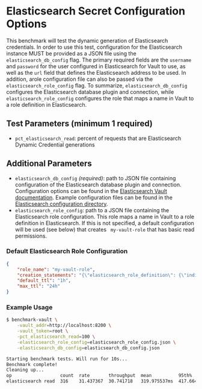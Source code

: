 # Elasticsearch Secret Configuration Options
This benchmark will test the dynamic generation of Elasticsearch credentials. In order to use this test, configuration for the Elasticsearch instance MUST be provided as a JSON file using the `elasticsearch_db_config` flag. The primary required fields are the `username` and `password` for the user configured in Elasticsearch for Vault to use, as well as the `url` field that defines the Elasticsearch address to be used. In addition, arole configuration file can also be passed via the `elasticsearch_role_config` flag. To summarize, `elasticsearch_db_config` configures the Elasticsearch database plugin and connection, while `elasticsearch_role_config` configures the role that maps a name in Vault to a role definition in Elasticsearch. 

## Test Parameters (minimum 1 required)
- `pct_elasticsearch_read`: percent of requests that are Elasticsearch Dynamic Credential generations

## Additional Parameters
- `elasticsearch_db_config` _(required)_: path to JSON file containing configuration of the Elasticsearch database plugin and connection.  Configuration options can be found in the [Elasticsearch Vault documentation](https://developer.hashicorp.com/vault/api-docs/secret/databases/elasticdb).  Example configuration files can be found in the [Elasticsearch configuration directory](/configs/elasticsearch/).
- `elasticsearch_role_config`: path to a JSON file containing the Elasticsearch role configuration. This role maps a name in Vault to a role definition in Elasticsearch. If this is not specified, a default configuration will be used (see below) that creates ` my-vault-role` that has basic read permissions.

### Default Elasticsearch Role Configuration
```json
{
    "role_name": "my-vault-role",
    "creation_statements": "{\"elasticsearch_role_definition\": {\"indices\": [{\"names\":[\"*\"], \"privileges\":[\"read\"]}]}}",
    "default_ttl": "1h",
    "max_ttl": "24h"
}
```

### Example Usage

```bash
$ benchmark-vault \
    -vault_addr=http://localhost:8200 \
    -vault_token=root \
    -pct_elasticsearch_read=100 \
    -elasticsearch_role_config=elasticsearch_role_config.json \
    -elasticsearch_db_config=elasticsearch_db_config.json

Starting benchmark tests. Will run for 10s...
Benchmark complete!
Cleaning up...
op                  count  rate       throughput  mean          95th%         99th%         successRatio
elasticsearch read  316    31.437367  30.741718   319.975537ms  417.664574ms  546.783011ms  100.00%
```
